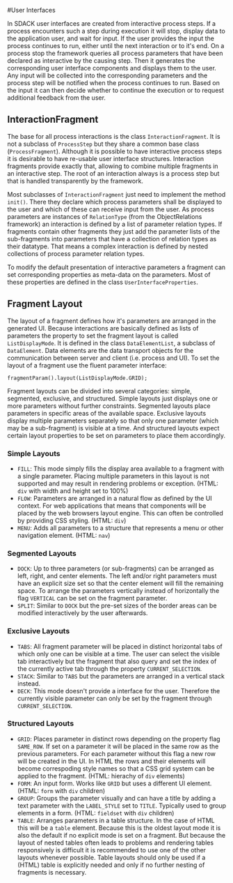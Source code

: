  #User Interfaces

In SDACK user interfaces are created from interactive process steps. If a process encounters such a step during execution it will stop, display data to the application user, and wait for input. If the user provides the input the process continues to run, either until the next interaction or to it's end. On a process stop the framework queries all process parameters that have been declared as interactive by the causing step. Then it generates the corresponding user interface components and displays them to the user. Any input will be collected into the corresponding parameters and the process step will be notified when the process continues to run. Based on the input it can then decide whether to continue the execution or to request additional feedback from the user.

## InteractionFragment

The base for all process interactions is the class `InteractionFragment`. It is not a subclass of `ProcessStep` but they share a common base class (`ProcessFragment`). Although it is possible to have interactive process steps it is desirable to have re-usable user interface structures. Interaction fragments provide exactly that, allowing to combine multiple fragments in an interactive step. The root of an interaction always is a process step but that is handled transparently by the framework.

Most subclasses of `InteractionFragment` just need to implement the method `init()`. There they declare which process parameters shall be displayed to the user and which of these can receive input from the user. As process parameters are instances of `RelationType` (from the ObjectRelations framework) an interaction is defined by a list of parameter relation types. If fragments contain other fragments they just add the parameter lists of the sub-fragments into parameters that have a collection of relation types as their datatype. That means a complex interaction is defined by nested collections of process parameter relation types.

To modify the default presentation of interactive parameters a fragment can set corresponding properties as meta-data on the parameters. Most of these properties are defined in the class `UserInterfaceProperties`.

## Fragment Layout

The layout of a fragment defines how it's parameters are arranged in the generated UI. Because interactions are basically defined as lists of parameters the property to set the fragment layout is called `ListDisplayMode`. It is defined in the class `DataElementList`, a subclass of `DataElement`. Data elements are the data transport objects for the communication between server and client (i.e. process and UI). To set the layout of a fragment use the fluent parameter interface:

    fragmentParam().layout(ListDisplayMode.GRID);

Fragment layouts can be divided into several categories: simple, segmented, exclusive, and structured. Simple layouts just displays one or more parameters without further constraints. Segmented layouts place parameters in specific areas of the available space. Exclusive layouts display multiple parameters separately so that only one parameter (which may be a sub-fragment) is visible at a time. And structured layouts expect certain layout properties to be set on parameters to place them accordingly.

### Simple Layouts

* `FILL`: This mode simply fills the display area available to a fragment with a single parameter. Placing multiple parameters in this layout is not supported and may result in rendering problems or exception. (HTML: `div` with width and height set to 100%)
* `FLOW`: Parameters are arranged in a natural flow as defined by the UI context. For web applications that means that components will be placed by the web browsers layout engine. This can often be controlled by providing CSS styling.  (HTML: `div`)
* `MENU`: Adds all parameters to a structure that represents a menu or other navigation element. (HTML: `nav`)

### Segmented Layouts

* `DOCK`: Up to three parameters (or sub-fragments) can be arranged as left, right, and center elements. The left and/or right parameters must have an explicit size set so that the center element will fill the remaining space. To arrange the parameters vertically instead of horizontally the flag `VERTICAL` can be set on the fragment parameter.
* `SPLIT`: Similar to `DOCK` but the pre-set sizes of the border areas can be modified interactively by the user afterwards.

### Exclusive Layouts

* `TABS`: All fragment parameter will be placed in distinct horizontal tabs of which only one can be visible at a time. The user can select the visible tab interactively but the fragment that also query and set the index of the currently active tab through the property `CURRENT_SELECTION`.
* `STACK`: Similar to `TABS` but the parameters are arranged in a vertical stack instead.
* `DECK`: This mode doesn't provide a interface for the user. Therefore the currently visible parameter can only be set by the fragment through `CURRENT_SELECTION`.

### Structured Layouts

* `GRID`: Places parameter in distinct rows depending on the property flag `SAME_ROW`. If set on a parameter it will be placed in the same row as the previous parameters. For each parameter without this flag a new row will be created in the UI. In HTML the rows and their elements will become correspoding style names so that a CSS grid system can be applied to the fragment. (HTML: hierachy of `div` elements)
* `FORM`: An input form. Works like `GRID` but uses a different UI element. (HTML: `form` with `div` children)
* `GROUP`: Groups the parameter visually and can have a title by adding a text parameter with the `LABEL_STYLE` set to `TITLE`. Typically used to group elements in a form. (HTML: `fieldset` with `div` children)
* `TABLE`: Arranges parameters in a table structure. In the case of HTML this will be a `table` element. Because this is the oldest layout mode it is also the default if no explicit mode is set on a fragment. But because the layout of nested tables often leads to problems and rendering tables responsively is difficult it is recommended to use one of the other layouts whenever possible. Table layouts should only be used if a (HTML) table is explicitly needed and only if no further nesting of fragments is necessary.




